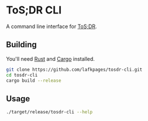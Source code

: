 # ToS;DR CLI

A command line interface for [ToS;DR](https://tosdr.org/).

## Building

You'll need [Rust](https://www.rust-lang.org) and [Cargo](https://crates.io) installed.

```sh
git clone https://github.com/lafkpages/tosdr-cli.git
cd tosdr-cli
cargo build --release
```

## Usage

```sh
./target/release/tosdr-cli --help
```
